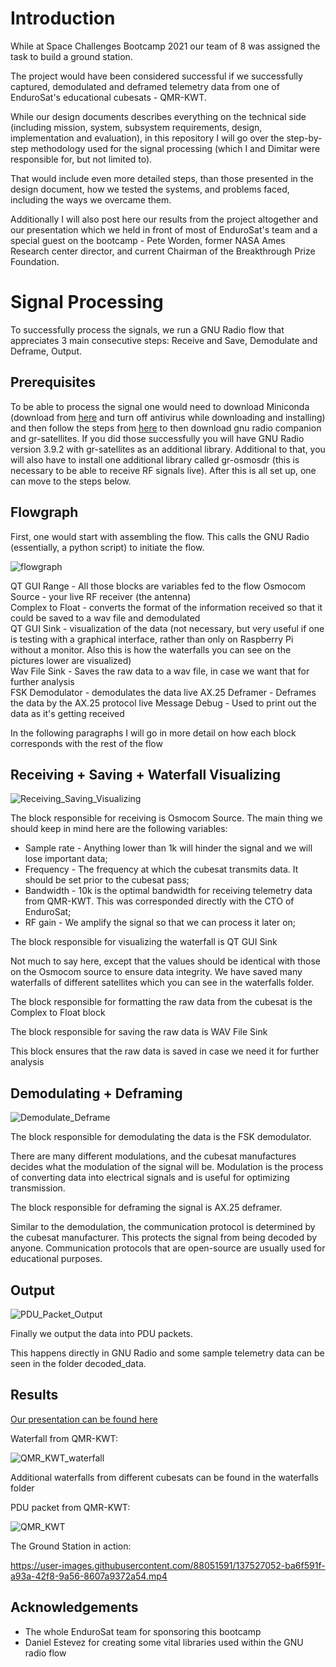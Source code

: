 # Introduction

While at Space Challenges Bootcamp 2021 our team of 8 was assigned the task to build a ground station.  

The project would have been considered successful if we successfully captured, demodulated and deframed telemetry data from one of EnduroSat's educational cubesats - QMR-KWT.  

While our design documents describes everything on the technical side (including mission, system, subsystem requirements, design, implementation and evaluation), in this repository I will go over the step-by-step methodology used for the signal processing (which I and Dimitar were responsible for, but not limited to).

That would include even more detailed steps, than those presented in the design document, how we tested the systems, and problems faced, including the ways we overcame them.

Additionally I will also post here our results from the project altogether and our presentation which we held in front of most of EnduroSat's team and a special guest on the bootcamp - Pete Worden, former NASA Ames Research center director, and current Chairman of the Breakthrough Prize Foundation.

# Signal Processing

To successfully process the signals, we run a GNU Radio flow that appreciates 3 main consecutive steps: Receive and Save, Demodulate and Deframe, Output.

## Prerequisites

To be able to process the signal one would need to download Miniconda (download from [here](https://docs.conda.io/en/latest/miniconda.html) and turn off antivirus while downloading and installing) and then follow the steps from [here](https://gr-satellites.readthedocs.io/en/latest/installation_conda.html#installing-using-conda) to then download gnu radio companion and gr-satellites. If you did those successfully you will have GNU Radio version 3.9.2 with gr-satellites as an additional library. Additional to that, you will also have to install one additional library called gr-osmosdr (this is necessary to be able to receive RF signals live). After this is all set up, one can move to the steps below.

## Flowgraph

First, one would start with assembling the flow. This calls the GNU Radio (essentially, a python script) to initiate the flow.

![flowgraph](https://github.com/VladStoyanoff/Space_Challenges_2021_Ground_Station/blob/master/Screenshots/flowgraph.png)

QT GUI Range - All those blocks are variables fed to the flow
Osmocom Source - your live RF receiver (the antenna)  
Complex to Float - converts the format of the information received so that it could be saved to a wav file and demodulated   
QT GUI Sink - visualization of the data (not necessary, but very useful if one is testing with a graphical interface, rather than only on Raspberry Pi without a monitor. Also this is how the waterfalls you can see on the pictures lower are visualized)  
Wav File Sink - Saves the raw data to a wav file, in case we want that for further analysis  
FSK Demodulator - demodulates the data live
AX.25 Deframer - Deframes the data by the AX.25 protocol live
Message Debug - Used to print out the data as it's getting received

In the following paragraphs I will go in more detail on how each block corresponds with the rest of the flow

## Receiving + Saving + Waterfall Visualizing

![Receiving_Saving_Visualizing](https://github.com/VladStoyanoff/Space_Challenges_2021_Ground_Station/blob/master/Screenshots/Receiving_Saving_Visualizing.png)

The block responsible for receiving is Osmocom Source. The main thing we should keep in mind here are the following variables:  
* Sample rate - Anything lower than 1k will hinder the signal and we will lose important data;  
* Frequency - The frequency at which the cubesat transmits data. It should be set prior to the cubesat pass;  
* Bandwidth - 10k is the optimal bandwidth for receiving telemetry data from QMR-KWT. This was corresponded directly with the CTO of EnduroSat;  
* RF gain - We amplify the signal so that we can process it later on;  

The block responsible for visualizing the waterfall is QT GUI Sink

Not much to say here, except that the values should be identical with those on the Osmocom source to ensure data integrity. We have saved many waterfalls of different satellites which you can see in the waterfalls folder.  

The block responsible for formatting the raw data from the cubesat is the Complex to Float block  

The block responsible for saving the raw data is WAV File Sink  

This block ensures that the raw data is saved in case we need it for further analysis  

## Demodulating + Deframing

![Demodulate_Deframe](https://github.com/VladStoyanoff/Space_Challenges_2021_Ground_Station/blob/master/Screenshots/Demodulate_Deframe.png)

The block responsible for demodulating the data is the FSK demodulator.

There are many different modulations, and the cubesat manufactures decides what the modulation of the signal will be. Modulation is the process of converting data into electrical signals and is useful for optimizing transmission.

The block responsible for deframing the signal is AX.25 deframer.  

Similar to the demodulation, the communication protocol is determined by the cubesat manufacturer. This protects the signal from being decoded by anyone. Communication protocols that are open-source are usually used for educational purposes.  

## Output

![PDU_Packet_Output](https://github.com/VladStoyanoff/Space_Challenges_2021_Ground_Station/blob/master/Screenshots/PDU_Packet_Output.png)

Finally we output the data into PDU packets.

This happens directly in GNU Radio and some sample telemetry data can be seen in the folder decoded_data.

## Results

[Our presentation can be found here](https://docs.google.com/presentation/d/16nQSsULeZnAyRO5knKby9Yxyl1VgrfHguLCeWdUZ5Wo/edit#slide=id.geee1d22ef7_0_153)  

Waterfall from QMR-KWT:

![QMR_KWT_waterfall](https://github.com/VladStoyanoff/Space_Challenges_2021_Ground_Station/blob/master/waterfalls/QMR_KWT_waterfall.png)

Additional waterfalls from different cubesats can be found in the waterfalls folder

PDU packet from QMR-KWT:

![QMR_KWT](https://github.com/VladStoyanoff/Space_Challenges_2021_Ground_Station/blob/master/Screenshots/QMR_KWT.png)

The Ground Station in action:

https://user-images.githubusercontent.com/88051591/137527052-ba6f591f-a93a-42f8-9a56-8607a9372a54.mp4


## Acknowledgements

* The whole EnduroSat team for sponsoring this bootcamp
* Daniel Estevez for creating some vital libraries used within the GNU radio flow
